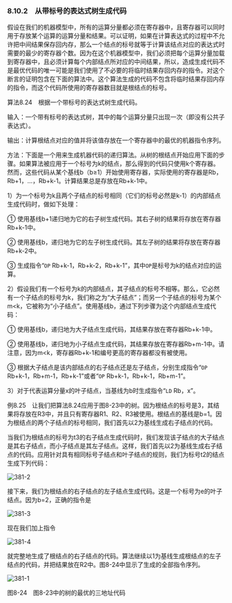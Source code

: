 ### 8.10.2　从带标号的表达式树生成代码

假设在我们的机器模型中，所有的运算分量都必须在寄存器中，且寄存器可以同时用于存放某个运算的运算分量和结果。可以证明，如果在计算表达式的过程中不允许把中间结果保存回内存，那么一个结点的标号就等于计算该结点对应的表达式时需要的最少的寄存器个数。因为在这个机器模型中，我们必须把每个运算分量加载到寄存器中，且必须计算每个内部结点所对应的中间结果，所以，造成生成代码不是最优代码的唯一可能是我们使用了不必要的将临时结果存回内存的指令。对这个断言的证明包含在下面的算法中。这个算法生成的代码不包含将临时结果存回内存的指令，而这个代码所使用的寄存器数目就是根结点的标号。

算法8.24　根据一个带标号的表达式树生成代码。

输入：一个带有标号的表达式树，其中的每个运算分量只出现一次（即没有公共子表达式）。

输出：计算根结点对应的值并将该值存放在一个寄存器中的最优的机器指令序列。

方法：下面是一个用来生成机器代码的递归算法。从树的根结点开始应用下面的步骤。如果算法被应用于一个标号为k的结点，那么得到的代码只使用k个寄存器。然而，这些代码从某个基线b（b≥1）开始使用寄存器，实际使用的寄存器是Rb，Rb+1，…，Rb+k-1。计算结果总是存放在Rb+k-1中。

1）为一个标号为k且两个子结点的标号相同（它们的标号必然是k-1）的内部结点生成代码时，做如下处理：

① 使用基线b+1递归地为它的右子树生成代码。其右子树的结果将存放在寄存器Rb+k-1中。

② 使用基线b，递归地为它的左子树生成代码。其左子树的结果将存放在寄存器Rb+k-2中。

③ 生成指令“`OP` Rb+k-1，Rb+k-2，Rb+k-1”，其中`OP`是标号为k的结点对应的运算。

2）假设我们有一个标号为k的内部结点，其子结点的标号不相等。那么，它必然有一个子结点的标号为k，我们称之为“大子结点”；而另一个子结点的标号为某个m<k，它被称为“小子结点”。使用基线b，通过下列步骤为这个内部结点生成代码：

① 使用基线b，递归地为大子结点生成代码，其结果存放在寄存器Rb+k-1中。

② 使用基线b，递归地为小子结点生成代码，其结果存放在寄存器Rb+m-1中。请注意，因为m<k，寄存器Rb+k-1和编号更高的寄存器都没有被使用。

③ 根据大子结点是该内部结点的右子结点还是左子结点，分别生成指令“`OP` Rb+k-1，Rb+m-1，Rb+k-1”或者“`OP` Rb+k-1，Rb+k-1，Rb+m-1”。

3）对于代表运算分量x的叶子结点，当基线为b时生成指令“`LD` Rb，x”。

例8.25　让我们把算法8.24应用于图8-23中的树。因为根结点的标号是3，其结果将存放在R3中，并且只有寄存器R1、R2、R3被使用。根结点的基线是b=1。因为根结点的两个子结点的标号相同，我们首先以2为基线生成右子结点的代码。

当我们为根结点的标号为t3的右子结点生成代码时，我们发现该子结点的大子结点是其右子结点，而小子结点是其左子结点。这样，我们首先以2为基线生成右子结点的代码。应用针对具有相同标号子结点和叶子结点的规则，我们为标号t2的结点生成下列代码：

![381-2](../Images/image04616.jpeg)

接下来，我们为根结点的右子结点的左子结点生成代码。这是一个标号为e的叶子结点。因为b=2，正确的指令是

![381-3](../Images/image04617.jpeg)

现在我们加上指令

![381-4](../Images/image04618.jpeg)

就完整地生成了根结点的右子结点的代码。算法继续以1为基线生成根结点的左子结点的代码，并把结果放在R2中。图8-24中显示了生成的全部指令序列。

![381-1](../Images/image04619.jpeg)

图8-24　图8-23中的树的最优的三地址代码